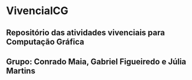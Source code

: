 # VivencialCG
## Repositório das atividades vivenciais para Computação Gráfica
## Grupo: Conrado Maia, Gabriel Figueiredo e Júlia Martins
